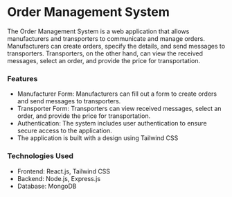 # Order Management System

The Order Management System is a web application that allows manufacturers and transporters to communicate and manage orders. Manufacturers can create orders, specify the details, and send messages to transporters. Transporters, on the other hand, can view the received messages, select an order, and provide the price for transportation.

### Features

- Manufacturer Form: Manufacturers can fill out a form to create orders and send messages to transporters.
- Transporter Form: Transporters can view received messages, select an order, and provide the price for transportation.
- Authentication: The system includes user authentication to ensure secure access to the application.
- The application is built with a design using Tailwind CSS

### Technologies Used

- Frontend: React.js, Tailwind CSS
- Backend: Node.js, Express.js
- Database: MongoDB


